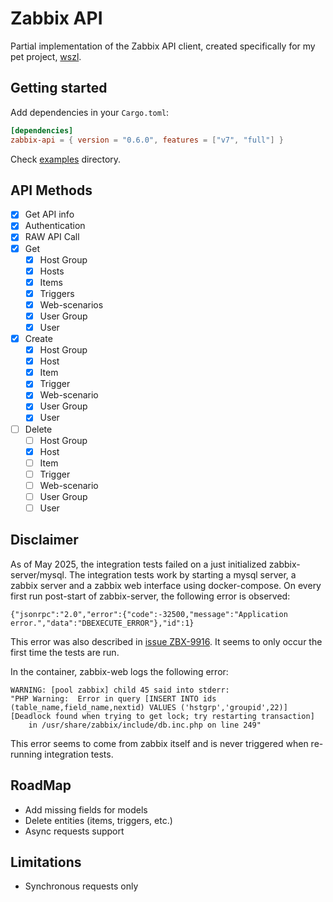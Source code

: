 # Zabbix API

Partial implementation of the Zabbix API client, created specifically for my pet project, [wszl](https://github.com/tinyops-ru/zabbix-lld-ws).

## Getting started

Add dependencies in your `Cargo.toml`:

```toml
[dependencies]
zabbix-api = { version = "0.6.0", features = ["v7", "full"] }
```

Check [examples](examples) directory.

## API Methods

- [x] Get API info
- [x] Authentication
- [x] RAW API Call
- [x] Get
  - [x] Host Group
  - [x] Hosts
  - [x] Items
  - [x] Triggers
  - [x] Web-scenarios
  - [x] User Group
  - [x] User
- [x] Create
  - [x] Host Group
  - [x] Host
  - [x] Item
  - [x] Trigger
  - [x] Web-scenario
  - [x] User Group
  - [x] User
- [ ] Delete
  - [ ] Host Group
  - [x] Host
  - [ ] Item
  - [ ] Trigger
  - [ ] Web-scenario
  - [ ] User Group
  - [ ] User

## Disclaimer

As of May 2025, the integration tests failed on a just initialized zabbix-server/mysql.
The integration tests work by starting a mysql server, a zabbix server and a zabbix web
interface using docker-compose.
On every first run post-start of zabbix-server, the following error is observed:

```
{"jsonrpc":"2.0","error":{"code":-32500,"message":"Application error.","data":"DBEXECUTE_ERROR"},"id":1}
```

This error was also described in [issue ZBX-9916](https://support.zabbix.com/browse/ZBX-9916).
It seems to only occur the first time the tests are run.

In the container, zabbix-web logs the following error:

```
WARNING: [pool zabbix] child 45 said into stderr:
"PHP Warning:  Error in query [INSERT INTO ids (table_name,field_name,nextid) VALUES ('hstgrp','groupid',22)] [Deadlock found when trying to get lock; try restarting transaction]
    in /usr/share/zabbix/include/db.inc.php on line 249"
```

This error seems to come from zabbix itself and is never triggered when re-running
integration tests.

## RoadMap

- Add missing fields for models
- Delete entities (items, triggers, etc.)
- Async requests support

## Limitations

- Synchronous requests only

